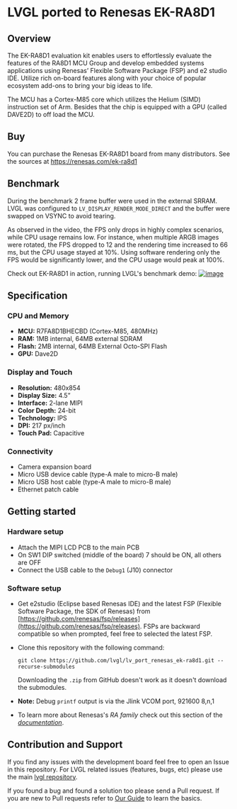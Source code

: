 # LVGL ported to Renesas EK-RA8D1

## Overview

The EK-RA8D1 evaluation kit enables users to effortlessly evaluate the features of the RA8D1 MCU Group and develop embedded systems applications using Renesas’ Flexible Software Package (FSP) and e2 studio IDE. Utilize rich on-board features along with your choice of popular ecosystem add-ons to bring your big ideas to life.

The MCU has a Cortex-M85 core which utilizes the Helium (SIMD) instruction set of Arm. Besides that the chip is equipped with a GPU (called DAVE2D) to off load the MCU. 

## Buy

You can purchase the Renesas EK-RA8D1 board from many distributors. See the sources at https://renesas.com/ek-ra8d1

## Benchmark

During the benchmark 2 frame buffer were used in the external SRRAM. LVGL was configured to `LV_DISPLAY_RENDER_MODE_DIRECT` and the buffer were swapped on VSYNC to avoid tearing.

As observed in the video, the FPS only drops in highly complex scenarios, while CPU usage remains low. For instance, when multiple ARGB images were rotated, the FPS dropped to 12 and the rendering time increased to 66 ms, but the CPU usage stayed at 10%. Using software rendering only the FPS would be significantly lower, and the CPU usage would peak at 100%.

Check out EK-RA8D1 in action, running LVGL's benchmark demo:
[![image](https://github.com/lvgl/lv_port_renesas_ek-ra8d1/assets/7599318/7dab86d6-b092-495b-a989-2555118d7570)
](https://www.youtube.com/watch?v=WkJPB8wto_U)
## Specification

### CPU and Memory
- **MCU:** R7FA8D1BHECBD (Cortex-M85, 480MHz)
- **RAM:** 1MB internal, 64MB external SDRAM
- **Flash:** 2MB internal, 64MB External Octo-SPI Flash
- **GPU:** Dave2D

### Display and Touch
- **Resolution:** 480x854
- **Display Size:** 4.5”
- **Interface:** 2-lane MIPI
- **Color Depth:** 24-bit
- **Technology:** IPS
- **DPI:** 217 px/inch
- **Touch Pad:** Capacitive

### Connectivity
- Camera expansion board
- Micro USB device cable (type-A male to micro-B male)
- Micro USB host cable (type-A male to micro-B male)
- Ethernet patch cable

## Getting started

### Hardware setup
- Attach the MIPI LCD PCB to the main PCB
- On SW1 DIP switched (middle of the board) 7 should be ON, all others are OFF
- Connect the USB cable to the `Debug1` (J10) connector

### Software setup
- Get e2studio (Eclipse based Renesas IDE) and the latest FSP (Flexible Software Package, the SDK of Renesas) from [https://github.com/renesas/fsp/releases](https://github.com/renesas/fsp/releases).
FSPs are backward compatible so when prompted, feel free to selected the latest FSP.

- Clone this repository with the following command:
    ```
    git clone https://github.com/lvgl/lv_port_renesas_ek-ra8d1.git --recurse-submodules
    ```
    Downloading the `.zip` from GitHub doesn't work as it doesn't download the submodules.

- **Note:** Debug  `printf` output is via the Jlink VCOM port, 921600 8,n,1

- To learn more about Renesas's *RA family* check out this section of the [*documentation*](https://docs.lvgl.io/master/integration/chip/renesas.html#get-started-with-the-renesas-ecosystem).


## Contribution and Support

If you find any issues with the development board feel free to open an Issue in this repository. For LVGL related issues (features, bugs, etc) please use the main [lvgl repository](https://github.com/lvgl/lvgl). 

If you found a bug and found a solution too please send a Pull request. If you are new to Pull requests refer to [Our Guide](https://docs.lvgl.io/master/CONTRIBUTING.html#pull-request) to learn the basics.

